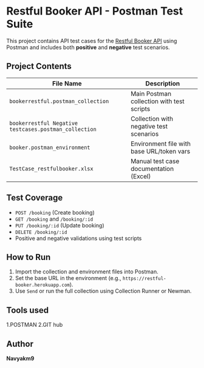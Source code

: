 # Restful Booker API - Postman Test Suite

This project contains API  test cases for the [Restful Booker API](https://restful-booker.herokuapp.com/) using Postman and includes both **positive** and **negative** test scenarios.

##  Project Contents

| File Name                                                 | Description                                 |
|-----------------------------------------------            |---------------------------------------------|
| `bookerrestful.postman_collection`                        | Main Postman collection with test scripts   |
| `bookerrestful Negative testcases.postman_collection`     | Collection with negative test scenarios      |
| `booker.postman_environment`                              | Environment file with base URL/token vars   |
| `TestCase_restfulbooker.xlsx`                             | Manual test case documentation (Excel)      |

##  Test Coverage

- `POST /booking` (Create booking)
- `GET /booking` and `/booking/:id`
- `PUT /booking/:id` (Update booking)
- `DELETE /booking/:id`
- Positive and negative validations using test scripts

##  How to Run

1. Import the collection and environment files into Postman.
2. Set the base URL in the environment (e.g., `https://restful-booker.herokuapp.com`).
3. Use `Send` or run the full collection using Collection Runner or Newman.

## Tools used
1.POSTMAN
2.GIT hub

## Author
**Navyakm9**

